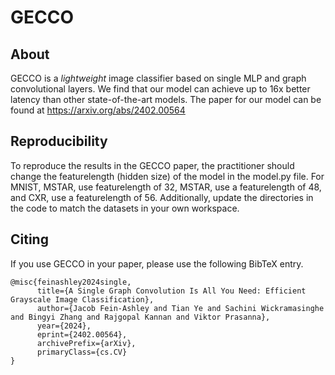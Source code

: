 # GECCO
## About
GECCO is a _lightweight_ image classifier based on single MLP and graph convolutional layers. We find that our model can achieve up to 16x better latency than other state-of-the-art models. The paper for our model can be found at https://arxiv.org/abs/2402.00564
## Reproducibility
To reproduce the results in the GECCO paper, the practitioner should change the featurelength (hidden size) of the model in the model.py file. For MNIST, MSTAR, use featurelength of 32, MSTAR, use a featurelength of 48, and CXR, use a featurelength of 56. 
Additionally, update the directories in the code to match the datasets in your own workspace.
## Citing
If you use GECCO in your paper, please use the following BibTeX entry.
```
@misc{feinashley2024single,
      title={A Single Graph Convolution Is All You Need: Efficient Grayscale Image Classification}, 
      author={Jacob Fein-Ashley and Tian Ye and Sachini Wickramasinghe and Bingyi Zhang and Rajgopal Kannan and Viktor Prasanna},
      year={2024},
      eprint={2402.00564},
      archivePrefix={arXiv},
      primaryClass={cs.CV}
}
```
